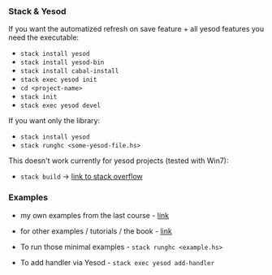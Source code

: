 ### Stack & Yesod

If you want the automatized refresh on save feature + all yesod features you need the executable:

 * `stack install yesod`
 * `stack install yesod-bin`
 * `stack install cabal-install`
 * `stack exec yesod init`
 * `cd <project-name>`
 * `stack init`
 * `stack exec yesod devel`

If you want only the library:

 * `stack install yesod`
 * `stack runghc <some-yesod-file.hs>`

This doesn't work currently for yesod projects (tested with Win7):
 
 * `stack build` -> [link to stack overflow](http://stackoverflow.com/questions/31194891/haskell-stack-build-error-ghc-exe-could-not-execute)


### Examples

 * my own examples from the last course - [link](https://github.com/cirquit/quizlearner/tree/master/resources/src)
 * for other examples / tutorials / the book - [link](http://www.yesodweb.com/)

 * To run those minimal examples - `stack runghc <example.hs>`
 * To add handler via Yesod - `stack exec yesod add-handler`